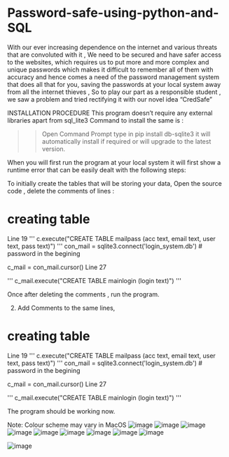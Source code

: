 # Password-safe-using-python-and-SQL
With our ever increasing dependence on the internet and various threats that are convoluted with it , We need to be secured and have safer access to the websites, which requires us to put more and more complex and unique passwords which makes it difficult to remember all of them with accuracy and hence comes a need of the password management system that does all that for you, saving the passwords at your local system away from all the internet thieves , So to play our part as a responsible student , we saw a problem and tried rectifying it with our novel idea “CredSafe” 





INSTALLATION PROCEDURE
This program doesn’t require any external libraries apart from sql_lite3
 		Command to install the same is : 
>> Open Command Prompt 
>> type in pip install db-sqlite3 
>> it will automatically install if required or will upgrade to the latest  version. 

When you will first run the program at your local system it will first show a runtime error that can be easily dealt with the following steps:

To initially create the tables that will be storing your data, 
Open the source code , delete the comments of lines :  

# creating table
Line 19
'''
c.execute("CREATE TABLE mailpass (acc text, email text, user text, pass text)")
'''
con_mail = sqlite3.connect('login_system.db') # password in the begining 

c_mail = con_mail.cursor()
Line 27

'''
c_mail.execute("CREATE TABLE mainlogin (login text)")
'''

Once after deleting the comments , run the program. 





2.  Add Comments to the same lines,  
# creating table
Line 19
'''
c.execute("CREATE TABLE mailpass (acc text, email text, user text, pass text)")
'''
con_mail = sqlite3.connect('login_system.db') # password in the begining 

c_mail = con_mail.cursor()
Line 27

'''
c_mail.execute("CREATE TABLE mainlogin (login text)")
'''

The program should be working now. 

Note: Colour scheme may vary in  MacOS 
![image](https://user-images.githubusercontent.com/67187480/144757705-6271b6b7-f7df-4bd1-8e20-0e8b8ef2c7f1.png)
![image](https://user-images.githubusercontent.com/67187480/144757717-fc4c3a48-6b21-454f-8cff-eadb40a8c12e.png)
![image](https://user-images.githubusercontent.com/67187480/144757723-01b69ac9-1a4b-42af-a63e-6fba47545501.png)
![image](https://user-images.githubusercontent.com/67187480/144757765-4b257923-ba40-4e69-ad40-d4839d2a45a3.png)
![image](https://user-images.githubusercontent.com/67187480/144757776-8a901e09-d45e-44c0-aa2e-aa1d4a024fd1.png)
![image](https://user-images.githubusercontent.com/67187480/144757782-1c59f033-ebd2-4eb7-bff3-2d817fb80422.png)
![image](https://user-images.githubusercontent.com/67187480/144757791-121fe591-41a8-452b-95a7-fbcbcbd68916.png)
![image](https://user-images.githubusercontent.com/67187480/144757804-7ee39135-1214-43f2-95a2-ab2c077a1b10.png)
![image](https://user-images.githubusercontent.com/67187480/144757809-20c74adf-8cac-4a18-a8b9-8e729c2d1210.png)

![image](https://user-images.githubusercontent.com/67187480/144757815-ee133b8d-e39a-423e-b941-5b65f49c8ffb.png)





